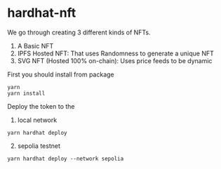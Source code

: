 # hardhat-nft

We go through creating 3 different kinds of NFTs.

1. A Basic NFT
2. IPFS Hosted NFT: That uses Randomness to generate a unique NFT
3. SVG NFT (Hosted 100% on-chain): Uses price feeds to be dynamic

First you should install from package

```
yarn
yarn install
```

Deploy the token to the

1. local network

```
yarn hardhat deploy
```

2. sepolia testnet

```
yarn hardhat deploy --network sepolia
```
